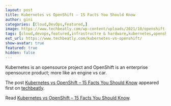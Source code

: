 ```yaml
---
layout: post
title: Kubernetes vs OpenShift – 15 Facts You Should Know
author: gini
categories: [Cloud,DevOps,Featured,]
image: https://www.techbeatly.com/wp-content/uploads/2021/10/openshift-bootcamp-kubernetes-vs-openshift-new-1024x576.png
tags: [cloud,devops,featured,infrastructre & hardware,kubernetes,openshift,videos,cloud computing,cloud native,containers,developers,devops,devops in openshift,differences between openshift and kubernetesm,hybrid cloud,kubernetes,kubernetes vs openshift,learn openshift,openshift architecture,openshift basics,openshift basics tutorial,openshift containerization,openshift demo,openshift devops,openshift for beginners,openshift fundamentals,openshift overview,openshift vs kubernetes,redhat,software development,what is openshift,]
ext_url: https://www.techbeatly.com/kubernetes-vs-openshift/
show-avatar: true
featured: true
hidden: false
---
```


<p>Kubernetes is an opensource project and OpenShift is an enterprise opensource product; more like an engine vs car.</p>
<p>The post <a href="https://www.techbeatly.com/kubernetes-vs-openshift/">Kubernetes vs OpenShift &#8211; 15 Facts You Should Know</a> appeared first on <a href="https://www.techbeatly.com">techbeatly</a>.</p>

Read [Kubernetes vs OpenShift – 15 Facts You Should Know](https://www.techbeatly.com/kubernetes-vs-openshift/).